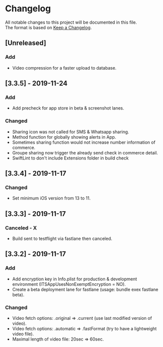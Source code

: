 # Changelog
All notable changes to this project will be documented in this file.        
The format is based on [Keep a Changelog](https://keepachangelog.com/en/1.0.0/).

## [Unreleased]
### Add
- Video compression for a faster upload to database.

## [3.3.5] - 2019-11-24
### Add
- Add precheck for app store in beta & screenshot lanes.

### Changed
- Sharing icon was not called for SMS & Whatsapp sharing.
- Method function for globally showing alerts in App.
- Sometimes sharing function would not increase number information of commerce.
- Groupe sharing now trigger the already send check in commerce detail.
- SwiftLint to don't include Extensions folder in build check

## [3.3.4] - 2019-11-17
### Changed
- Set minimum iOS version from 13 to 11.

## [3.3.3] - 2019-11-17
### Canceled - X
- Build sent to testflight via fastlane then canceled.

## [3.3.2] - 2019-11-17
### Add
- Add encryption key in Info.plist for production & development environment (ITSAppUsesNonExemptEncryption = NO).
- Create a beta deployment lane for fastlane (usage: bundle exex fastlane beta).

### Changed
- Video fetch options: .original => .current (use last modified version of video). 
- Video fetch options: .automatic => .fastFormat (try to have a lightweight video file).
- Maximal length of video file: 20sec => 60sec.